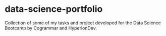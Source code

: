 # data-science-portfolio
Collection of some of my tasks and project developed for the Data Science Bootcamp by Cogrammar and HyperionDev. 
